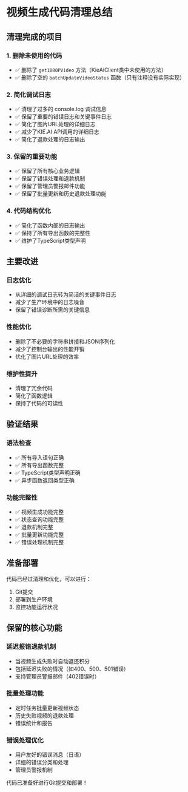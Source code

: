 # 视频生成代码清理总结

## 清理完成的项目

### 1. 删除未使用的代码
- ✅ 删除了 `get1080PVideo` 方法（KieAiClient类中未使用的方法）
- ✅ 删除了空的 `batchUpdateVideoStatus` 函数（只有注释没有实际实现）

### 2. 简化调试日志
- ✅ 清理了过多的 console.log 调试信息
- ✅ 保留了重要的错误日志和关键事件日志
- ✅ 简化了图片URL处理的详细日志
- ✅ 减少了KIE.AI API调用的详细日志
- ✅ 简化了退款处理的日志输出

### 3. 保留的重要功能
- ✅ 保留了所有核心业务逻辑
- ✅ 保留了错误处理和退款机制
- ✅ 保留了管理员警报邮件功能
- ✅ 保留了批量更新和历史退款处理功能

### 4. 代码结构优化
- ✅ 简化了函数内部的日志输出
- ✅ 保持了所有导出函数的完整性
- ✅ 维护了TypeScript类型声明

## 主要改进

### 日志优化
- 从详细的调试日志转为简洁的关键事件日志
- 减少了生产环境中的日志噪音
- 保留了错误诊断所需的关键信息

### 性能优化
- 删除了不必要的字符串拼接和JSON序列化
- 减少了控制台输出的性能开销
- 优化了图片URL处理的效率

### 维护性提升
- 清理了冗余代码
- 简化了函数逻辑
- 保持了代码的可读性

## 验证结果

### 语法检查
- ✅ 所有导入语句正确
- ✅ 所有导出函数完整
- ✅ TypeScript类型声明正确
- ✅ 异步函数返回类型正确

### 功能完整性
- ✅ 视频生成功能完整
- ✅ 状态查询功能完整
- ✅ 退款机制完整
- ✅ 批量更新功能完整
- ✅ 错误处理机制完整

## 准备部署

代码已经过清理和优化，可以进行：
1. Git提交
2. 部署到生产环境
3. 监控功能运行状况

## 保留的核心功能

### 延迟报错退款机制
- 当视频生成失败时自动退还积分
- 包括延迟失败的情况（如400、500、501错误）
- 支持管理员警报邮件（402错误时）

### 批量处理功能
- 定时任务批量更新视频状态
- 历史失败视频的退款处理
- 错误统计和报告

### 错误处理优化
- 用户友好的错误消息（日语）
- 详细的错误分类和处理
- 管理员警报机制

代码已准备好进行Git提交和部署！ 